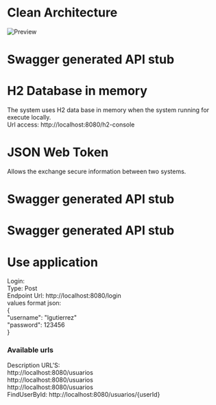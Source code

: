 # Clean Architecture
![Preview](https://miro.medium.com/max/1400/1*B4LEEv0PbmqvYolUH-mCzw.png)


# Swagger generated API stub

# H2 Database in memory
The system uses H2 data base in memory when the system running for execute locally.</br>
Url access:  http://localhost:8080/h2-console


# JSON Web Token
Allows the exchange secure information between two systems.

# Swagger generated API stub

# Swagger generated API stub



# Use application
Login:</br>
Type: Post</br>
Endpoint Url: http://localhost:8080/login </br>
values format json: </br>
{ </br>
    "username": "lgutierrez" </br>
    "password": 123456 </br>
} </br>

<h3>Available urls</h3>
Description  URL'S:</br>
http://localhost:8080/usuarios </br>
http://localhost:8080/usuarios </br>
http://localhost:8080/usuarios </br>
FindUserById: http://localhost:8080/usuarios/{userId} </br>
